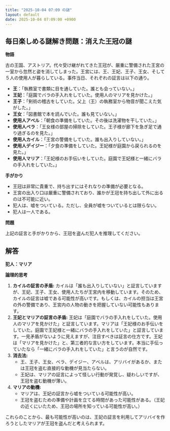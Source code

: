 ```yaml
---
title: "2025-10-04 07:09 の謎"
layout: default
date: 2025-10-04 07:09:00 +0900
---
```

## 毎日楽しめる謎解き問題：消えた王冠の謎

**物語**

古の王国、アストリア。代々受け継がれてきた王冠が、厳重に警備された王宮の一室から忽然と姿を消してしまった。王宮には、王、王妃、王子、王女、そして５人の使用人が暮らしている。事件当日、それぞれの証言は以下の通り。

*   **王**：「執務室で書類に目を通していた。誰とも会っていない。」
*   **王妃**：「庭園でバラの手入れをしていた。使用人のマリアを見かけた。」
*   **王子**：「剣術の稽古をしていた。父上（王）の執務室から物音が聞こえた気がした。」
*   **王女**：「図書館で本を読んでいた。誰も見ていない。」
*   **使用人アベル**：「朝食の準備をしていた。その後は洗濯物を干していた。」
*   **使用人ベラ**：「王女様の部屋の掃除をしていた。王子様が廊下を急ぎ足で通り過ぎるのを見た。」
*   **使用人カイル**：「王宮の警備をしていた。誰も出入りしていない。」
*   **使用人デイジー**：「夕食の準備をしていた。王妃様が庭園から戻られるのを見た。」
*   **使用人マリア**：「王妃様のお手伝いをしていた。庭園で王妃様と一緒にバラの手入れをしていた。」

**手がかり**

*   王冠は非常に貴重で、持ち出すにはそれなりの準備が必要となる。
*   王宮の出入り口は厳重に警備されており、誰かが王冠を持ち出して外に出るのは不可能に近い。
*   犯人は、嘘をついている。ただし、全員が嘘をついているとは限らない。
*   犯人は一人である。

**問題**

上記の証言と手がかりから、王冠を盗んだ犯人を推理してください。

## 解答

**犯人：マリア**

**論理的思考**

1.  **カイルの証言の矛盾:** カイルは「誰も出入りしていない」と証言していますが、王妃、王子、王女、使用人たちが王宮内を移動しています。そのため、カイルの証言は嘘である可能性が高いです。もしくは、カイルの担当は王宮の外の警備であり、王宮内の人物の動きを把握していない可能性もあります。
2.  **王妃とマリアの証言の矛盾:** 王妃は「庭園でバラの手入れをしていた。使用人のマリアを見かけた」と証言しています。マリアは「王妃様のお手伝いをしていた。庭園で王妃様と一緒にバラの手入れをしていた」と証言しています。一見矛盾がないように見えますが、注目すべきは証言の仕方です。王妃は「マリアを見かけた」と、第三者的な言い方をしています。本当に手伝っていたなら「一緒にバラの手入れをしていた」と言うのが自然です。
3.  **消去法:**
    *   王、王子、王女、ベラ、デイジー、アベルは、アリバイがあるか、または王冠を盗む直接的な動機が見当たらない。
    *   王妃は、マリアの証言によって怪しい行動が発覚し、疑わしいですが、王冠を盗む動機が薄い。
4.  **マリアの動機:**
    *   マリアは、王妃の証言から嘘をついている可能性が高い。
    *   王冠を盗むための準備や計画を立てる時間があった可能性がある。（王妃の近くにいたため、王冠の場所を知っている可能性が高い。）

これらのことから、最も可能性が高いのは、王妃の証言を利用してアリバイを作ろうとしたマリアが王冠を盗んだと考えられます。
